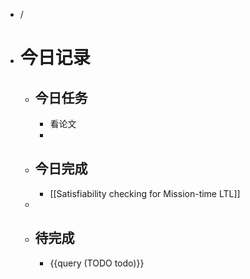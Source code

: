 - /
- # 今日记录
	- ## 今日任务
		- 看论文
		-
	- ##  今日完成
		- [[Satisfiability checking for Mission-time LTL]]
	-
	- ## 待完成
		- {{query (TODO todo)}}